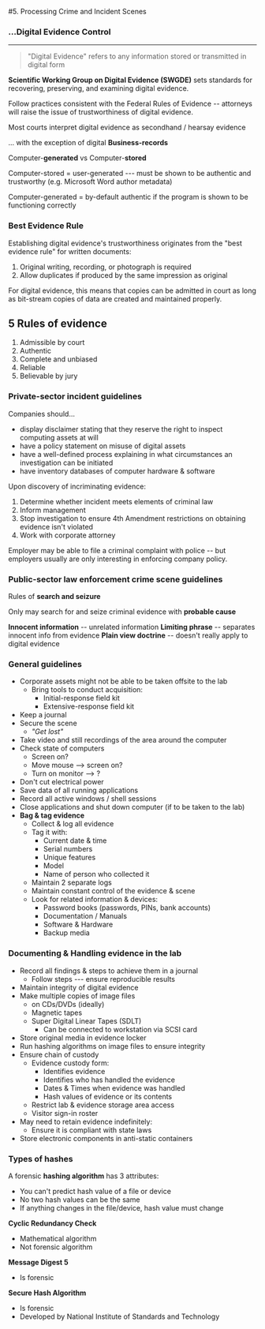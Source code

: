 #5. Processing Crime and Incident Scenes
### ...Digital Evidence Control

------------------------------------------

> "Digital Evidence" refers to any information stored or transmitted in digital form

**Scientific Working Group on Digital Evidence (SWGDE)** sets standards for recovering, preserving, and examining digital evidence.

Follow practices consistent with the Federal Rules of Evidence -- attorneys will raise the issue of trustworthiness of digital evidence.

Most courts interpret digital evidence as secondhand / hearsay evidence

... with the exception of digital **Business-records**

Computer-**generated** vs Computer-**stored**

Computer-stored = user-generated --- must be shown to be authentic and trustworthy (e.g. Microsoft Word author metadata)

Computer-generated = by-default authentic if the program is shown to be functioning correctly

### Best Evidence Rule

Establishing digital evidence's trustworthiness originates from the "best evidence rule" for written documents:

1. Original writing, recording, or photograph is required
2. Allow duplicates if produced by the same impression as original

For digital evidence, this means that copies can be admitted in court as long as bit-stream copies of data are created and maintained properly.

## 5 Rules of evidence

1. Admissible by court
2. Authentic
3. Complete and unbiased
4. Reliable 
5. Believable by jury

### Private-sector incident guidelines

Companies should...
- display disclaimer stating that they reserve the right to inspect computing assets at will 
- have a policy statement on misuse of digital assets
- have a well-defined process explaining in what circumstances an investigation can be initiated
- have inventory databases of computer hardware & software

Upon discovery of incriminating evidence:

1. Determine whether incident meets elements of criminal law
2. Inform management
3. Stop investigation to ensure 4th Amendment restrictions on obtaining evidence isn't violated
4. Work with corporate attorney

Employer may be able to file a criminal complaint with police -- but employers usually are only interesting in enforcing company policy.

### Public-sector law enforcement crime scene guidelines

Rules of **search and seizure**

Only may search for and seize criminal evidence with **probable cause**

**Innocent information** -- unrelated information
**Limiting phrase** -- separates innocent info from evidence
**Plain view doctrine** -- doesn't really apply to digital evidence

### General guidelines

- Corporate assets might not be able to be taken offsite to the lab
    + Bring tools to conduct acquisition:
        * Initial-response field kit
        * Extensive-response field kit
- Keep a journal
- Secure the scene
    + _"Get lost"_
- Take video and still recordings of the area around the computer
- Check state of computers
    + Screen on?
    + Move mouse --> screen on?
    + Turn on monitor --> ?
- Don't cut electrical power
- Save data of all running applications
- Record all active windows / shell sessions
- Close applications and shut down computer (if to be taken to the lab)
- **Bag & tag evidence**
    + Collect & log all evidence
    + Tag it with:
        * Current date & time
        * Serial numbers
        * Unique features
        * Model
        * Name of person who collected it
    + Maintain 2 separate logs
    + Maintain constant control of the evidence & scene
    + Look for related information & devices:
        * Password books (passwords, PINs, bank accounts)
        * Documentation / Manuals
        * Software & Hardware
        * Backup media
        
### Documenting & Handling evidence in the lab

- Record all findings & steps to achieve them in a journal
    + Follow steps --- ensure reproducible results
- Maintain integrity of digital evidence
- Make multiple copies of image files
    + on CDs/DVDs (ideally)
    + Magnetic tapes
    + Super Digital Linear Tapes (SDLT)
        * Can be connected to workstation via SCSI card
- Store original media in evidence locker
- Run hashing algorithms on image files to ensure integrity
- Ensure chain of custody
    + Evidence custody form:
        * Identifies evidence
        * Identifies who has handled the evidence
        * Dates & Times when evidence was handled
        * Hash values of evidence or its contents
    + Restrict lab & evidence storage area access
    + Visitor sign-in roster
- May need to retain evidence indefinitely:
    + Ensure it is compliant with state laws
- Store electronic components in anti-static containers

### Types of hashes

A forensic **hashing algorithm** has 3 attributes:
- You can't predict hash value of a file or device
- No two hash values can be the same
- If anything changes in the file/device, hash value must change

**Cyclic Redundancy Check**
- Mathematical algorithm
- Not forensic algorithm

**Message Digest 5**
- Is forensic

**Secure Hash Algorithm**
- Is forensic
- Developed by National Institute of Standards and Technology


